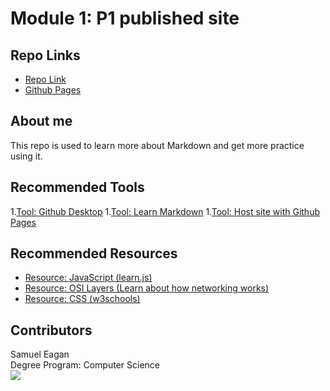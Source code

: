 # Module 1: P1 published site

## Repo Links
* [Repo Link](https://github.com/samueleagan/about-me)
* [Github Pages](https://samueleagan.github.io/about-me/)

## About me
This repo is used to learn more about Markdown and get more practice using it.

## Recommended Tools
1.[Tool: Github Desktop](https://desktop.github.com/)
1.[Tool: Learn Markdown](https://www.markdowntutorial.com/)
1.[Tool: Host site with Github Pages](https://pages.github.com/)

## Recommended Resources
* [Resource: JavaScript (learn.js)](https://www.learn-js.org/)
* [Resource: OSI Layers (Learn about how networking works)](https://www.networkworld.com/article/3239677/the-osi-model-explained-how-to-understand-and-remember-the-7-layer-network-model.html)
* [Resource: CSS (w3schools)](https://www.w3schools.com/css/)

## Contributors
Samuel Eagan<br/>
Degree Program: Computer Science<br/>
![](https://i.imgur.com/RptfcKc.jpg)
